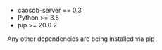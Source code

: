 * caosdb-server == 0.3
* Python >= 3.5
* pip >= 20.0.2


Any other dependencies are being installed via pip
